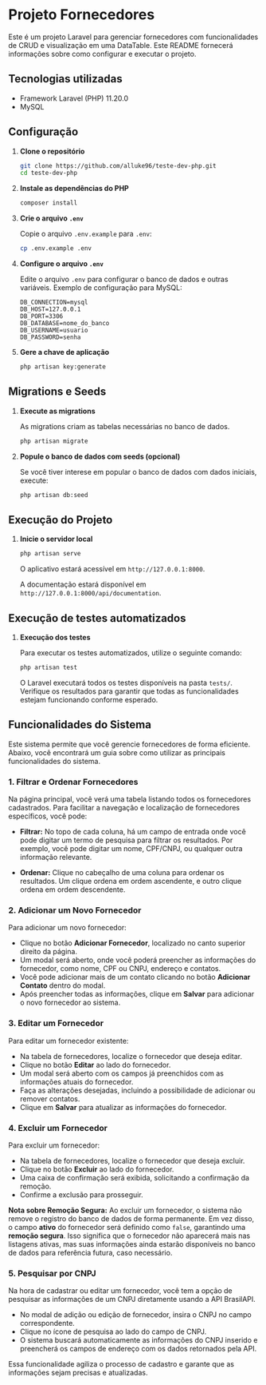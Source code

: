 # Projeto Fornecedores

Este é um projeto Laravel para gerenciar fornecedores com funcionalidades de CRUD e visualização em uma DataTable. 
Este README fornecerá informações sobre como configurar e executar o projeto.

## Tecnologias utilizadas

- Framework Laravel (PHP) 11.20.0
- MySQL

## Configuração

1. **Clone o repositório**

    ```bash
    git clone https://github.com/alluke96/teste-dev-php.git
    cd teste-dev-php
    ```

2. **Instale as dependências do PHP**

    ```bash
    composer install
    ```

3. **Crie o arquivo `.env`**

    Copie o arquivo `.env.example` para `.env`:

    ```bash
    cp .env.example .env
    ```

4. **Configure o arquivo `.env`**

    Edite o arquivo `.env` para configurar o banco de dados e outras variáveis. Exemplo de configuração para MySQL:

    ```env
    DB_CONNECTION=mysql
    DB_HOST=127.0.0.1
    DB_PORT=3306
    DB_DATABASE=nome_do_banco
    DB_USERNAME=usuario
    DB_PASSWORD=senha
    ```

5. **Gere a chave de aplicação**

    ```bash
    php artisan key:generate
    ```

## Migrations e Seeds

1. **Execute as migrations**

    As migrations criam as tabelas necessárias no banco de dados.

    ```bash
    php artisan migrate
    ```

2. **Popule o banco de dados com seeds (opcional)**

    Se você tiver interese em popular o banco de dados com dados iniciais, execute:

    ```bash
    php artisan db:seed
    ```

## Execução do Projeto

1. **Inicie o servidor local**

    ```bash
    php artisan serve
    ```

    O aplicativo estará acessível em `http://127.0.0.1:8000`.

    A documentação estará disponível em `http://127.0.0.1:8000/api/documentation`.

## Execução de testes automatizados

1. **Execução dos testes**

    Para executar os testes automatizados, utilize o seguinte comando:

    ```bash
    php artisan test
    ```

    O Laravel executará todos os testes disponíveis na pasta `tests/`. Verifique os resultados para garantir que todas as funcionalidades estejam funcionando conforme esperado.

## Funcionalidades do Sistema

Este sistema permite que você gerencie fornecedores de forma eficiente. Abaixo, você encontrará um guia sobre como utilizar as principais funcionalidades do sistema.

### 1. **Filtrar e Ordenar Fornecedores**

Na página principal, você verá uma tabela listando todos os fornecedores cadastrados. Para facilitar a navegação e localização de fornecedores específicos, você pode:

- **Filtrar:** No topo de cada coluna, há um campo de entrada onde você pode digitar um termo de pesquisa para filtrar os resultados. Por exemplo, você pode digitar um nome, CPF/CNPJ, ou qualquer outra informação relevante.

- **Ordenar:** Clique no cabeçalho de uma coluna para ordenar os resultados. Um clique ordena em ordem ascendente, e outro clique ordena em ordem descendente.

### 2. **Adicionar um Novo Fornecedor**

Para adicionar um novo fornecedor:

- Clique no botão **Adicionar Fornecedor**, localizado no canto superior direito da página.
- Um modal será aberto, onde você poderá preencher as informações do fornecedor, como nome, CPF ou CNPJ, endereço e contatos.
- Você pode adicionar mais de um contato clicando no botão **Adicionar Contato** dentro do modal.
- Após preencher todas as informações, clique em **Salvar** para adicionar o novo fornecedor ao sistema.

### 3. **Editar um Fornecedor**

Para editar um fornecedor existente:

- Na tabela de fornecedores, localize o fornecedor que deseja editar.
- Clique no botão **Editar** ao lado do fornecedor.
- Um modal será aberto com os campos já preenchidos com as informações atuais do fornecedor.
- Faça as alterações desejadas, incluindo a possibilidade de adicionar ou remover contatos.
- Clique em **Salvar** para atualizar as informações do fornecedor.

### 4. **Excluir um Fornecedor**

Para excluir um fornecedor:

- Na tabela de fornecedores, localize o fornecedor que deseja excluir.
- Clique no botão **Excluir** ao lado do fornecedor.
- Uma caixa de confirmação será exibida, solicitando a confirmação da remoção.
- Confirme a exclusão para prosseguir.

**Nota sobre Remoção Segura:** Ao excluir um fornecedor, o sistema não remove o registro do banco de dados de forma permanente. Em vez disso, o campo **ativo** do fornecedor será definido como `false`, garantindo uma **remoção segura**. Isso significa que o fornecedor não aparecerá mais nas listagens ativas, mas suas informações ainda estarão disponíveis no banco de dados para referência futura, caso necessário.

### 5. **Pesquisar por CNPJ**

Na hora de cadastrar ou editar um fornecedor, você tem a opção de pesquisar as informações de um CNPJ diretamente usando a API BrasilAPI.

- No modal de adição ou edição de fornecedor, insira o CNPJ no campo correspondente.
- Clique no ícone de pesquisa ao lado do campo de CNPJ.
- O sistema buscará automaticamente as informações do CNPJ inserido e preencherá os campos de endereço com os dados retornados pela API.

Essa funcionalidade agiliza o processo de cadastro e garante que as informações sejam precisas e atualizadas.